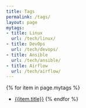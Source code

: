 ```yaml
---
title: Tags
permalink: /tags/
layout: page
mytags:
- title: Linux
  url: /tech/linux/
- title: DevOps
  url: /tech/devops/
- title: Ansible
  url: /tech/ansible/
- title: Airflow
  url: /tech/airflow/
---
```


{% for item in page.mytags %}
* [{{item.title}}]({{item.url}})
{% endfor %}
